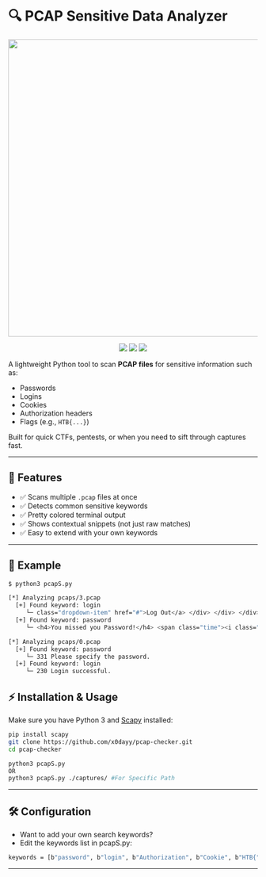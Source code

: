 # 🔍 PCAP Sensitive Data Analyzer

<p align="center">
  <img src="https://i.imgur.com/VSuWOw5.png" width="600">
</p>

<p align="center">
  <a href="https://www.python.org/"><img src="https://img.shields.io/badge/python-3.x-blue.svg?style=for-the-badge&logo=python"></a>
  <a href="https://scapy.net/"><img src="https://img.shields.io/badge/built%20with-Scapy-green?style=for-the-badge"></a>
  <a href="LICENSE"><img src="https://img.shields.io/badge/license-MIT-yellow.svg?style=for-the-badge"></a>
</p>

A lightweight Python tool to scan **PCAP files** for sensitive information such as:

- Passwords  
- Logins  
- Cookies  
- Authorization headers  
- Flags (e.g., `HTB{...}`)  

Built for quick CTFs, pentests, or when you need to sift through captures fast.

---

## 🚀 Features
- ✅ Scans multiple `.pcap` files at once  
- ✅ Detects common sensitive keywords  
- ✅ Pretty colored terminal output  
- ✅ Shows contextual snippets (not just raw matches)  
- ✅ Easy to extend with your own keywords  

---

## 📸 Example
```bash
$ python3 pcapS.py

[*] Analyzing pcaps/3.pcap
  [+] Found keyword: login
     └─ class="dropdown-item" href="#">Log Out</a> </div> </div> </div>
  [+] Found keyword: password
     └─ <h4>You missed you Password!</h4> <span class="time"><i class="ti-time"></i>09:20 Am</span>

[*] Analyzing pcaps/0.pcap
  [+] Found keyword: password
     └─ 331 Please specify the password.
  [+] Found keyword: login
     └─ 230 Login successful.
```
## ⚡ Installation & Usage

Make sure you have Python 3 and [Scapy](https://scapy.net/) installed:

```bash
pip install scapy
git clone https://github.com/x0dayy/pcap-checker.git
cd pcap-checker

python3 pcapS.py
OR
python3 pcapS.py ./captures/ #For Specific Path
```

---

## 🛠️ Configuration
- Want to add your own search keywords?
- Edit the keywords list in pcapS.py:
```bash
keywords = [b"password", b"login", b"Authorization", b"Cookie", b"HTB{"]
```

---
